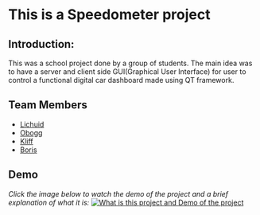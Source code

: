 # This is a Speedometer project

## Introduction:
This was a school project done by a group of students. 
The main idea was to have a server and client side GUI(Graphical User Interface) for user to control a functional digital car dashboard made using QT framework. 

## Team Members

- [Lichuid](https://github.com/Lichuid)
- [Obogg](https://github.com/Obogger)
- [Kliff](https://github.com/Kliff)
- [Boris](https://github.com/BorisBunoza)


## Demo

*Click the image below to watch the demo of the project and a brief explanation of what it is:*
[![What is this project and Demo of the project](https://img.youtube.com/vi/PqhfeZm1Rfs/0.jpg)](https://www.youtube.com/watch?v=PqhfeZm1Rfs)

